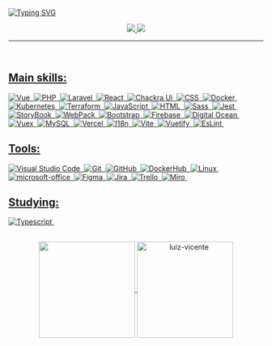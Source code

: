 <!-- <img width=100% src="https://capsule-render.vercel.app/api?type=waving&color=008036&height=120&section=header"/> -->

[![Typing SVG](https://readme-typing-svg.herokuapp.com?font=Inter&size=50&pause=1000&color=FEFEFE&center=true&vCenter=true&width=1000&height=90&lines=%F0%9F%91%8B+Hello%2C+I'm+Luiz+Vicente;I'm+a+Front-End+Developer+%F0%9F%92%BB;%F0%9F%A7%90+I'm+a+Systems+Analyst+at+PUC-PR)](https://git.io/typing-svg)

<div align="center">  
<a href="https://www.instagram.com/eu_sou_o_luiz/" target="_blank"><img src="https://img.shields.io/badge/-Instagram-EC2E2C?style=for-the-badge&logo=instagram&logoColor=white"</a>
<a href="https://www.linkedin.com/in/dev-vicente/" target="_blank"><img src="https://img.shields.io/badge/-LinkedIn-0961B8?style=for-the-badge&logo=linkedin&logoColor=white"</a>
</div>

---
<br/>
  
## Main skills:
![Vue](https://img.shields.io/badge/Vue-0D1117?style=for-the-badge&logo=vue.js)&nbsp;
![PHP](https://img.shields.io/badge/PHP-0D1117?style=for-the-badge&logo=php&textColor=0D1117)&nbsp;
![Laravel](https://img.shields.io/badge/Laravel-0D1117?style=for-the-badge&logo=laravel&textColor=0D1117)&nbsp;
![React](https://img.shields.io/badge/React-0D1117?style=for-the-badge&logo=react)&nbsp;
![Chackra Ui](https://img.shields.io/badge/Chackra_UI-0D1117?style=for-the-badge&logo=chakraui&textColor=0D1117)&nbsp;
![CSS](https://img.shields.io/badge/CSS-0D1117?style=for-the-badge&logo=CSS3&logoColor=1572B6)&nbsp;
![Docker](https://img.shields.io/badge/Docker-0D1117?style=for-the-badge&logo=docker&textColor=0D1117)&nbsp;
![Kubernetes](https://img.shields.io/badge/Kubernetes-0D1117?style=for-the-badge&logo=kubernetes&textColor=0D1117)&nbsp;
![Terraform](https://img.shields.io/badge/Terraform-0D1117?style=for-the-badge&logo=terraform&textColor=0D1117)&nbsp;
![JavaScript](https://img.shields.io/badge/JavaScript-0D1117?style=for-the-badge&logo=javascript&textColor=0D1117)&nbsp;
![HTML](https://img.shields.io/badge/HTML-0D1117?style=for-the-badge&logo=html5)&nbsp;
![Sass](https://img.shields.io/badge/Sass-0D1117?style=for-the-badge&logo=sass)&nbsp;
![Jest](https://img.shields.io/badge/Jest-0D1117?style=for-the-badge&logo=jest)&nbsp;
![StoryBook](https://img.shields.io/badge/StoryBook-0D1117?style=for-the-badge&logo=storybook)&nbsp;
![WebPack](https://img.shields.io/badge/WebPack-0D1117?style=for-the-badge&logo=webpack)&nbsp;
![Bootstrap](https://img.shields.io/badge/Bootstrap-0D1117?style=for-the-badge&logo=bootstrap)&nbsp;
![Firebase](https://img.shields.io/badge/Firebase-0D1117?style=for-the-badge&logo=firebase)&nbsp;
![Digital Ocean](https://img.shields.io/badge/-Digital%20Ocean-0D1117?style=for-the-badge&logo=digital-ocean)&nbsp;
![Vuex](https://img.shields.io/badge/Vuex-0D1117?style=for-the-badge&logo=vuex)&nbsp;
![MySQL](https://img.shields.io/badge/MySQL-0D1117?style=for-the-badge&logo=mysql)&nbsp;
![Vercel](https://img.shields.io/badge/Vercel-0D1117?style=for-the-badge&logo=vercel)&nbsp;
![I18n](https://img.shields.io/badge/I18n-0D1117?style=for-the-badge&logo=i18next)&nbsp;
![Vite](https://img.shields.io/badge/Vite-0D1117?style=for-the-badge&logo=vite)&nbsp;
![Vuetify](https://img.shields.io/badge/Vuetify-0D1117?style=for-the-badge&logo=vuetify)&nbsp;
![EsLint](https://img.shields.io/badge/EsLint-0D1117?style=for-the-badge&logo=eslint)&nbsp;

## Tools:
![Visual Studio Code](https://img.shields.io/badge/Visual%20Studio%20Code-0D1117?style=for-the-badge&logo=visual-studio-code&logoColor=007ACC)&nbsp;
![Git](https://img.shields.io/badge/Git-0D1117?style=for-the-badge&logo=git)&nbsp;
![GitHub](https://img.shields.io/badge/GitHub-0D1117?style=for-the-badge&logo=github)&nbsp;
![DockerHub](https://img.shields.io/badge/DockerHub-0D1117?style=for-the-badge&logo=dockerhub)&nbsp;
![Linux](https://img.shields.io/badge/Linux-0D1117?style=for-the-badge&logo=linux)&nbsp;
![microsoft-office](https://img.shields.io/badge/microsoft_office-0D1117?style=for-the-badge&logo=microsoft-office)&nbsp;
![Figma](https://img.shields.io/badge/figma-0D1117?style=for-the-badge&logo=figma)&nbsp;
![Jira](https://img.shields.io/badge/jira-0D1117?style=for-the-badge&logo=jira)&nbsp;
![Trello](https://img.shields.io/badge/trello-0D1117?style=for-the-badge&logo=trello)&nbsp;
![Miro](https://img.shields.io/badge/Miro-0D1117?style=for-the-badge&logo=miro)&nbsp;
  
## Studying:
![Typescript](https://img.shields.io/badge/Typescript-0D1117?style=for-the-badge&logo=typescript&textColor=0D1117)&nbsp;

<br/>

<div align="center">
  <img height=190 align="center" src="https://github-readme-stats.vercel.app/api/top-langs?username=luiz-vicente&theme=gotham&layout=compact&langs_count=8&card_width=320" />
  <img height="190" align="center" src="https://github-readme-streak-stats.herokuapp.com/?user=Luiz-Vicente&theme=gotham&hide_border=false" alt="luiz-vicente">
</div>

<br/>

<!-- <img width=100% src="https://capsule-render.vercel.app/api?type=waving&color=008036&height=120&section=footer"/> -->
